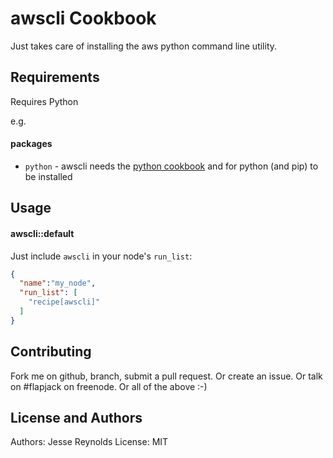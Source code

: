 awscli Cookbook
==============
Just takes care of installing the aws python command line utility.

Requirements
------------
Requires Python

e.g.
#### packages
- `python` - awscli needs the [python cookbook](http://community.opscode.com/cookbooks/python) and for python (and pip) to be installed

Usage
-----
#### awscli::default

Just include `awscli` in your node's `run_list`:

```json
{
  "name":"my_node",
  "run_list": [
    "recipe[awscli]"
  ]
}
```

Contributing
------------
Fork me on github, branch, submit a pull request. Or create an issue. Or talk on #flapjack on freenode. Or all of the above :-)

License and Authors
-------------------
Authors: Jesse Reynolds
License: MIT

